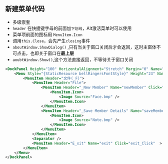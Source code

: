 ## 新建菜单代码
- 多级嵌套
- `header` 在快捷键字母的前面加`下划线`，Alt激活菜单时可以使用
- 菜单项前面的图标用 `MenuItem.Icon`
- 调用`this.Close`，会先产生`closing`事件
- `aboutWindow.ShowDialog()` ,只有当关于窗口关闭后才会返回，这时主窗体不可点击，也即关于窗口在**最上层**
- `aoubtWindow.Show()`,这个方法直接返回，不等待关于窗口关闭

```  xml
<DockPanel Height="100" HorizontalAlignment="Stretch" Margin="0" Name="dockPanel1" VerticalAlignment="Top" Width="Auto">
	<Menu Style="{StaticResource bellRingersFontStyle}" Height="23" Name="menu1" Width="Auto" DockPanel.Dock="Top" VerticalAlignment="Top">
		<MenuItem Header="文件(_F)">
			<MenuItem Header="File">
				<MenuItem Header="_New Member" Name="newMember" Click="newMember_Click" >
					<MenuItem.Icon>
						<Image Source="Face.bmp" />
					</MenuItem.Icon>
				</MenuItem>
				<MenuItem Header="_Save Member Details" Name="saveMember" IsEnabled="False" Click="saveMember_Click">
					<MenuItem.Icon>
						<Image Source="Note.bmp" />
					</MenuItem.Icon>
				</MenuItem>
			</MenuItem>
			<Separator />
			<MenuItem Header="E_xit" Name="exit" Click="exit_Click"  > </MenuItem>
		</MenuItem>
	</Menu>
</DockPanel>